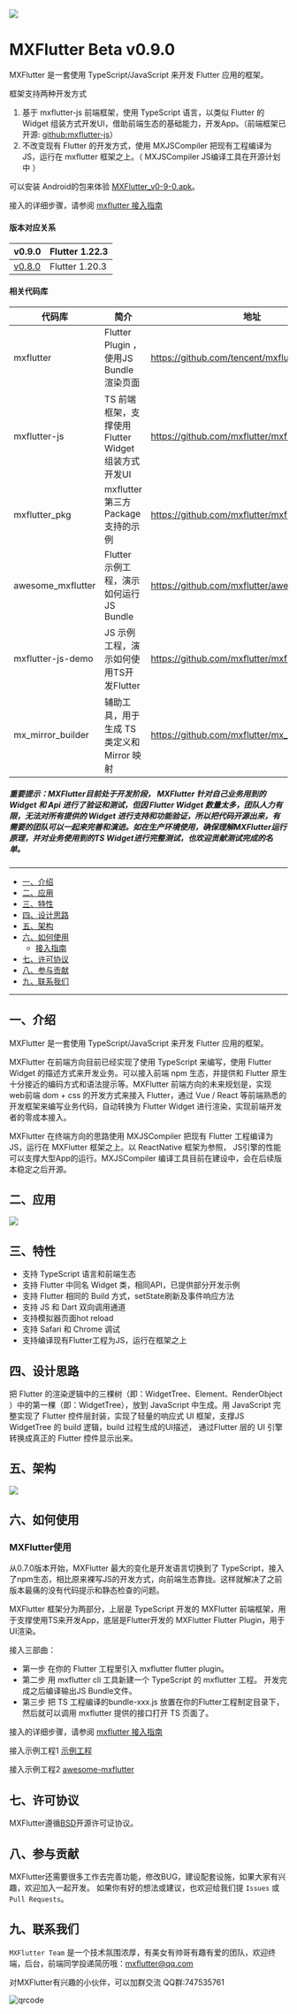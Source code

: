 ![](http://pub.idqqimg.com/pc/misc/files/20210319/c54881a48c8847559bc80e1c1500dfe4.png)
----


# MXFlutter Beta v0.9.0

 MXFlutter 是一套使用 TypeScript/JavaScript 来开发 Flutter 应用的框架。

框架支持两种开发方式
1. 基于 mxflutter-js 前端框架，使用  TypeScript 语言，以类似 Flutter 的 Widget 组装方式开发UI，借助前端生态的基础能力，开发App。（前端框架已开源: [github:mxflutter-js](https://github.com/mxflutter/mxflutter-js)）
2. 不改变现有 Flutter 的开发方式，使用 MXJSCompiler 把现有工程编译为JS，运行在 mxflutter 框架之上。（ MXJSCompiler JS编译工具在开源计划中 ）


可以安装 Android的包来体验  [MXFlutter_v0-9-0.apk](https://github.com/mxflutter/awesome_mxflutter/releases/download/v0.9.0/awesome-mxflutter-0-9-0.apk)。

接入的详细步骤，请参阅 [mxflutter 接入指南](Documentation/接入指南.md)

#### 版本对应关系

| v0.9.0 | Flutter 1.22.3 |
| --- | --- |
| [v0.8.0](https://github.com/mxflutter/mxflutter) | Flutter 1.20.3  |

#### 相关代码库


| 代码库 | 简介 | 地址 |
| --- | --- | --- |
| mxflutter | Flutter Plugin ，使用JS Bundle 渲染页面 | https://github.com/tencent/mxflutter.git |
| mxflutter-js | TS 前端框架，支撑使用Flutter Widget 组装方式开发UI | https://github.com/mxflutter/mxflutter-js |
| mxflutter_pkg | mxflutter 第三方Package支持的示例 | https://github.com/mxflutter/mxflutter_pkg |
| awesome_mxflutter | Flutter 示例工程，演示如何运行JS Bundle | https://github.com/mxflutter/awesome_mxflutter |
| mxflutter-js-demo | JS 示例工程，演示如何使用TS开发Flutter | https://github.com/mxflutter/mxflutter-js-demo |
| mx_mirror_builder | 辅助工具，用于生成 TS 类定义和 Mirror 映射 | https://github.com/mxflutter/mx_mirror_builder |




##### **重要提示：MXFlutter目前处于开发阶段， MXFlutter 针对自己业务用到的 Widget 和 Api 进行了验证和测试，但因 Flutter Widget 数量太多，团队人力有限，无法对所有提供的 Widget 进行支持和功能验证，所以把代码开源出来，有需要的团队可以一起来完善和演进。如在生产环境使用，确保理解MXFlutter运行原理，并对业务使用到的TS Widget进行完整测试，也欢迎贡献测试完成的名单。**


---

*  [一、介绍](#title1)
*  [二、应用](#title2)
*  [三、特性](#title3)
*  [四、设计思路](#title3)
*  [五、架构](#title4)
*  [六、如何使用](#title5)
    * [接入指南](#title5_1)
*  [七、许可协议](#title7)
*  [八、参与贡献](#title8)
*  [九、联系我们](#title9)

----

##  <a name="title1">一、介绍</a>


MXFlutter 是一套使用 TypeScript/JavaScript 来开发 Flutter 应用的框架。

MXFlutter 在前端方向目前已经实现了使用 TypeScript 来编写，使用 Flutter Widget 的描述方式来开发业务。可以接入前端 npm 生态，并提供和 Flutter 原生十分接近的编码方式和语法提示等。MXFlutter 前端方向的未来规划是，实现 web前端 dom + css 的开发方式来接入 Flutter，通过 Vue / React 等前端熟悉的开发框架来编写业务代码，自动转换为 Flutter Widget 进行渲染，实现前端开发者的零成本接入。

MXFlutter 在终端方向的思路使用 MXJSCompiler 把现有 Flutter 工程编译为JS，运行在 MXFlutter 框架之上。以 ReactNative 框架为参照， JS引擎的性能可以支撑大型App的运行。MXJSCompiler 编译工具目前在建设中，会在后续版本稳定之后开源。

## <a name="title2">二、应用</a>


![](https://pub.idqqimg.com/pc/misc/files/20210323/3fa1b1c497a94ba3a445a0e262773949.jpg)


## <a name="title3">三、特性</a>

* 支持 TypeScript 语言和前端生态
* 支持 Flutter 中同名 Widget 类，相同API，已提供部分开发示例
* 支持 Flutter 相同的 Build 方式，setState刷新及事件响应方法
* 支持 JS 和 Dart 双向调用通道
* 支持模拟器页面hot reload
* 支持 Safari 和 Chrome 调试
* 支持编译现有Flutter工程为JS，运行在框架之上



## <a name="title4">四、设计思路</a>

把 Flutter 的渲染逻辑中的三棵树（即：WidgetTree、Element、RenderObject ）中的第一棵（即：WidgetTree），放到 JavaScript 中生成。用 JavaScript 完整实现了 Flutter 控件层封装，实现了轻量的响应式 UI 框架，支撑JS WidgetTree 的 build 逻辑，build 过程生成的UI描述， 通过Flutter 层的 UI 引擎转换成真正的 Flutter 控件显示出来。

## <a name="title5">五、架构</a>



![](https://pub.idqqimg.com/pc/misc/files/20210319/f44416e4fe67435f999c6fbab05fff7f.png)


## <a name="title6">六、如何使用</a>

### MXFlutter使用
从0.7.0版本开始，MXFlutter 最大的变化是开发语言切换到了 TypeScript，接入了npm生态，相比原来裸写JS的开发方式，向前端生态靠拢。这样就解决了之前版本最痛的没有代码提示和静态检查的问题。

MXFlutter 框架分为两部分，上层是 TypeScript 开发的 MXFlutter 前端框架，用于支撑使用TS来开发App，底层是Flutter开发的 MXFlutter Flutter Plugin，用于UI渲染。

接入三部曲：

* 第一步 在你的 Flutter 工程里引入 mxflutter flutter plugin。
* 第二步 用 mxflutter cli 工具新建一个 TypeScript 的 mxflutter 工程。 开发完成之后编译输出JS Bundle文件。
* 第三步 把 TS 工程编译的bundle-xxx.js 放置在你的Flutter工程制定目录下，然后就可以调用 mxflutter 提供的接口打开 TS 页面了。

接入的详细步骤，请参阅 [mxflutter 接入指南](Documentation/接入指南.md)

接入示例工程1 [示例工程](./example)

接入示例工程2 [awesome-mxflutter](https://github.com/mxflutter/awesome_mxflutter)



## <a name="title7">七、许可协议</a>

MXFlutter遵循[BSD](./LICENSE)开源许可证协议。



## <a name="title8">八、参与贡献</a>

MXFlutter还需要很多工作去完善功能，修改BUG，建设配套设施，如果大家有兴趣，欢迎加入一起开发。
如果你有好的想法或建议，也欢迎给我们提 `Issues` 或 `Pull Requests`。


## <a name="title9">九、联系我们</a>

`MXFlutter Team` 是一个技术氛围浓厚，有美女有帅哥有趣有爱的团队，欢迎终端，后台，前端同学投递简历哦：mxflutter@qq.com

对MXFlutter有兴趣的小伙伴，可以加群交流 QQ群:747535761

![qrcode](https://github.com/langbluesky/Image/blob/master/qrcode.png?raw=true)


















